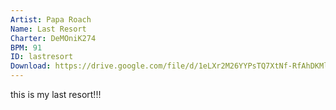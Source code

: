 ```yaml
---
Artist: Papa Roach
Name: Last Resort
Charter: DeMOniK274
BPM: 91
ID: lastresort
Download: https://drive.google.com/file/d/1eLXr2M26YYPsTQ7XtNf-RfAhDKMlP5gS/view
---
```

this is my last resort!!!

